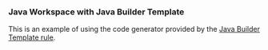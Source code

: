 ### Java Workspace with Java Builder Template

This is an example of using the code generator provided by the [Java Builder Template rule](https://github.com/salesforce/bazel-java-builder-template).
